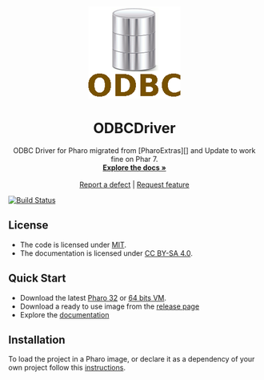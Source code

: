 <p align="center"><img src="assets/logos/184x184.gif">
 <h1 align="center">ODBCDriver</h1>
  <p align="center">
    ODBC Driver for Pharo migrated from [PharoExtras][] and Update to work fine on Phar 7.
    <br>
    <a href="docs/"><strong>Explore the docs »</strong></a>
    <br>
    <br>
    <a href="https://github.com/apiorno/ODBCDriver/issues/new?labels=Type%3A+Defect">Report a defect</a>
    |
    <a href="https://github.com/apiorno/ODBCDriver/issues/new?labels=Type%3A+Feature">Request feature</a>
  </p>
</p>

[![Build Status](https://travis-ci.org/apiorno/ODBCDriver.svg?branch=release-candidate)](https://travis-ci.org/apiorno/ODBCDriver)

## License
- The code is licensed under [MIT](LICENSE).
- The documentation is licensed under [CC BY-SA 4.0](http://creativecommons.org/licenses/by-sa/4.0/).

## Quick Start

- Download the latest [Pharo 32](https://get.pharo.org/) or [64 bits VM](https://get.pharo.org/64/).
- Download a ready to use image from the [release page](https://github.com/apiorno/ODBCDriver/releases/latest)
- Explore the [documentation](docs/)

## Installation

To load the project in a Pharo image, or declare it as a dependency of your own project follow this [instructions](docs/Installation.md).

[pharoextras]: http://smalltalkhub.com/#!/~PharoExtras/ODBC/
